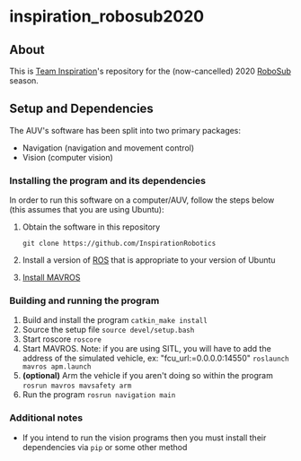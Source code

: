 # inspiration_robosub2020

## About
This is [Team Inspiration](https://team11128.wixsite.com/main)'s repository for the (now-cancelled) 2020 [RoboSub](https://robonation.org/programs/robosub/) season.

## Setup and Dependencies
The AUV's software has been split into two primary packages:
* Navigation (navigation and movement control)
* Vision (computer vision)

### Installing the program and its dependencies

In order to run this software on a computer/AUV, follow the steps below (this assumes that you are using Ubuntu):
1. Obtain the software in this repository

   ```git clone https://github.com/InspirationRobotics```

2. Install a version of [ROS](http://wiki.ros.org/ROS/Installation) that is appropriate to your version of Ubuntu
3. [Install MAVROS](https://dev.px4.io/v1.9.0/en/ros/mavros_installation.html)

### Building and running the program
1. Build and install the program
   ```catkin_make install```
2. Source the setup file
   ```source devel/setup.bash```
3. Start roscore
   ```roscore```
4. Start MAVROS. Note: if you are using SITL, you will have to add the address of the simulated vehicle, ex: "fcu_url:=0.0.0.0:14550"
   ```roslaunch mavros apm.launch```
5. **(optional)** Arm the vehicle if you aren't doing so within the program
   ```rosrun mavros mavsafety arm```
6. Run the program
   ```rosrun navigation main```

### Additional notes

* If you intend to run the vision programs then you must install their dependencies via `pip` or some other method